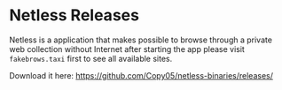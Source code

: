 # Netless Releases

Netless is a application that makes possible to browse through a private web collection without Internet
after starting the app please visit `fakebrows.taxi` first to see all available sites.

Download it here: https://github.com/Copy05/netless-binaries/releases/
